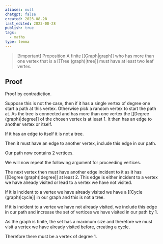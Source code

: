 ```yaml
---
aliases: null
chatgpt: false
created: 2023-08-28
last_edited: 2023-08-28
publish: true
tags:
  - maths
type: lemma
---
```

>[!important] Proposition
>A finite [[Graph|graph]] who has more than one vertex that is a [[Tree (graph)|tree]] must have at least two leaf vertex.

## Proof

Proof by contradiction.

Suppose this is not the case, then if it has a single vertex of degree one start a path at this vertex. Otherwise pick a random vertex to start the path at. As the tree is connected and has more than one vertex the [[Degree (graph)|degree]] of the chosen vertex is at least 1. It then has an edge to another vertex or itself.

If it has an edge to itself it is not a tree.

Then it must have an edge to another vertex, include this edge in our path.

Our path now contains 2 vertices.

We will now repeat the following argument for proceeding vertices.

The next vertex then must have another edge incident to it as it has [[Degree (graph)|degree]] at least 2. This edge is either incident to a vertex we have already visited or lead to a vertex we have not visited.

If it is incident to a vertex we have already visited we have a [[Cycle (graph)|cycle]] in our graph and this is not a tree.

If it is incident to a vertex we have not already visited, we include this edge in our path and increase the set of vertices we have visited in our path by 1.

As the graph is finite, the set has a maximum size and therefore we must visit a vertex we have already visited before, creating a cycle.

Therefore there must be a vertex of degree 1.
